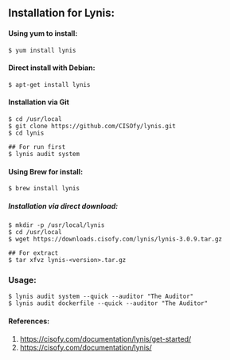 ## Installation for Lynis:

#### Using yum to install:
```
$ yum install lynis
```
#### Direct install with Debian:
```
$ apt-get install lynis
```
#### Installation via Git
```
$ cd /usr/local
$ git clone https://github.com/CISOfy/lynis.git
$ cd lynis

## For run first
$ lynis audit system
```
#### Using Brew for install:
```
$ brew install lynis
```
##### Installation via direct download:
```
$ mkdir -p /usr/local/lynis
$ cd /usr/local
$ wget https://downloads.cisofy.com/lynis/lynis-3.0.9.tar.gz

## For extract
$ tar xfvz lynis-<version>.tar.gz
```
### Usage:
```
$ lynis audit system --quick --auditor "The Auditor"
$ lynis audit dockerfile --quick --auditor "The Auditor"
```
#### References:
1. https://cisofy.com/documentation/lynis/get-started/
2. https://cisofy.com/documentation/lynis/
